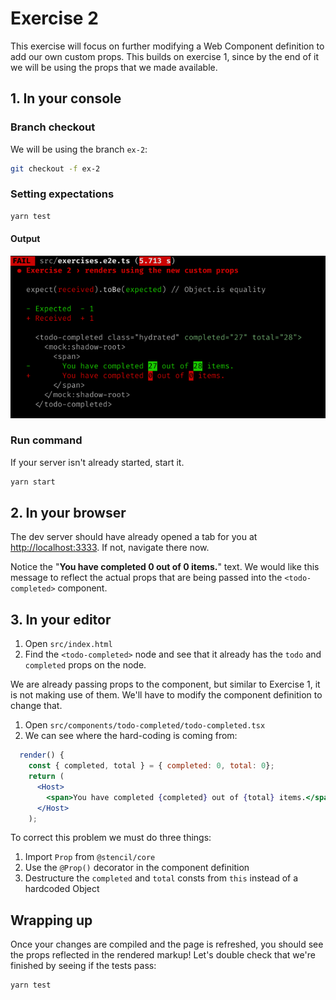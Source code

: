 # Exercise 2

This exercise will focus on further modifying a Web Component definition to add our own custom props. This builds on exercise 1, since by the end of it we will be using the props that we made available.

## 1. In your console

### Branch checkout

We will be using the branch `ex-2`:

```bash
git checkout -f ex-2
```

### Setting expectations

```bash
yarn test
```

#### Output

![Exercise 2 output](./ex_2_output.png)

### Run command

If your server isn't already started, start it.

```bash
yarn start
```

## 2. In your browser

The dev server should have already opened a tab for you at [http://localhost:3333](http://localhost:3333). If not, navigate there now.

Notice the "**You have completed 0 out of 0 items.**" text. We would like this message to reflect the actual props that are being passed into the `<todo-completed>` component.

## 3. In your editor

1. Open `src/index.html`
1. Find the `<todo-completed>` node and see that it already has the `todo` and `completed` props on the node.

We are already passing props to the component, but similar to Exercise 1, it is not making use of them. We'll have to modify the component definition to change that.

1. Open `src/components/todo-completed/todo-completed.tsx`
1. We can see where the hard-coding is coming from:
  ```jsx
    render() {
      const { completed, total } = { completed: 0, total: 0};
      return (
        <Host>
          <span>You have completed {completed} out of {total} items.</span>
        </Host>
      );
  ```

To correct this problem we must do three things:
1. Import `Prop` from `@stencil/core`
1. Use the `@Prop()` decorator in the component definition
1. Destructure the `completed` and `total` consts from `this` instead of a hardcoded Object

## Wrapping up

Once your changes are compiled and the page is refreshed, you should see the props reflected in the rendered markup! Let's double check that we're finished by seeing if the tests pass:

```bash
yarn test
```

